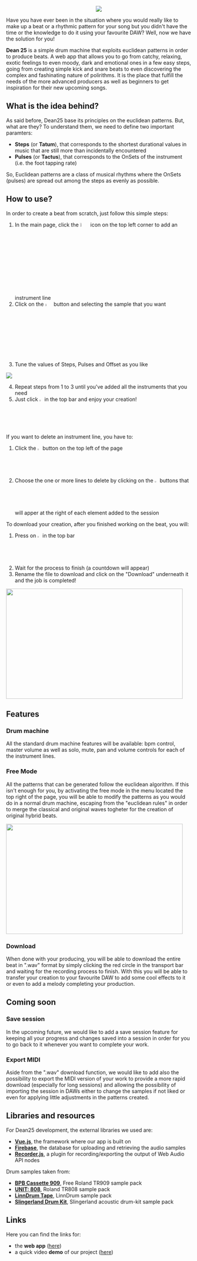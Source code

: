 <p align="center">
  <img src="https://user-images.githubusercontent.com/58031924/104849349-7f390680-58e9-11eb-888c-50d7f7ac0c32.png"/>
</p>

Have you have ever been in the situation where you would really like to make up a beat or a rhythmic pattern for your song but you didn't have the time or the knowledge to do it using your favourite DAW?
Well, now we have the solution for you!

__Dean 25__ is a simple drum machine that exploits euclidean patterns in order to produce beats.
A web app that allows you to go from catchy, relaxing, exotic feelings to even moody, dark and emotional ones in a few easy steps,  going from creating simple kick and snare beats to even discovering the complex and fashinating nature of polirithms.
It is the place that fulfill the needs of the more advanced producers as well as beginners to get inspiration for their new upcoming songs.

## What is the idea behind?
As said before, Dean25 base its principles on the euclidean patterns. 
But, what are they?
To understand them, we need to define two important paramters:
* __Steps__ (or __Tatum__), that corresponds to the shortest durational values in music that are still more than incidentally encountered
* __Pulses__ (or __Tactus__), that corresponds to the OnSets of the instrument (i.e. the foot tapping rate)

So, Euclidean patterns are a class of musical rhythms where the OnSets (pulses) are spread out among the steps as evenly as possible.

## How to use?
In order to create a beat from scratch, just follow this simple steps:
1. In the main page, click the <img src="https://user-images.githubusercontent.com/58031924/104848569-e1900800-58e5-11eb-881b-2438c40dcd30.PNG" width="5%" height="5%" /> icon on the top left corner to add an instrument line
2. Click on the <img src="https://user-images.githubusercontent.com/58031924/104848633-477c8f80-58e6-11eb-93db-3933158a3d50.PNG" width="4%" height="4%" /> button and selecting the sample that you want 
3.  Tune the values of Steps, Pulses and Offset as you like
  <img src="https://user-images.githubusercontent.com/58031924/104848707-89a5d100-58e6-11eb-96af-ccc001c16567.PNG"/>

4. Repeat steps from 1 to 3 until you've added all the instruments that you need
5. Just click <img src="https://user-images.githubusercontent.com/58031924/104848938-6deefa80-58e7-11eb-9064-e46a124724fa.PNG" width="2%" height="2%" /> in the top bar and enjoy your creation!

If you want to delete an instrument line, you have to:
1. Click the <img src="https://user-images.githubusercontent.com/58031924/104848841-dbe6f200-58e6-11eb-9f68-249f01e1878b.PNG" width="2%" height="2%" /> button on the top left of the page
2. Choose the one or more lines to delete by clicking on the <img src="https://user-images.githubusercontent.com/58031924/104848841-dbe6f200-58e6-11eb-9f68-249f01e1878b.PNG" width="2%" height="2%" /> buttons that will apper at the right of each element added to the session

To download your creation, after you finished working on the beat, you will:
1. Press on <img src="https://user-images.githubusercontent.com/58031924/104848885-1f416080-58e7-11eb-958d-eb5241d7d8f2.PNG" width="2%" height="2%" /> in the top bar
2. Wait for the process to finish (a countdown will appear)
3. Rename the file to download and click on the "Download" underneath it and the job is completed!  

<img src="https://user-images.githubusercontent.com/58031924/104848130-d89e3700-58e3-11eb-89bb-a06f3569bd00.gif" width="480" height="300" />

## Features

### Drum machine
All the standard drum machine features will be available: bpm control, master volume as well as solo, mute, pan and volume controls for each of the instrument lines.
### Free Mode
All the patterns that can be generated follow the euclidean algorithm.
If this isn't enough for you, by activating the free mode in the menu located the top right of the page, you will be able to modify the patterns as you would do in a normal drum machine, escaping from the "euclidean rules" in order to merge the classical and original waves togheter for the creation of original hybrid beats.

<img src="https://user-images.githubusercontent.com/58031924/104847883-a2ac8300-58e2-11eb-8091-5abe8a462a3d.gif" width="480" height="300" />

### Download
When done with your producing, you will be able to download the entire beat in ".wav" format by simply clicking the red circle in the transport bar and waiting for the recording process to finish.
With this you will be able to transfer your creation to your favourite DAW to add some cool effects to it or even to add a melody completing your production.

## Coming soon

### Save session
In the upcoming future, we would like to add a save session feature for keeping all your progress and changes saved into a session in order for you to go back to it whenever you want to complete your work.
### Export MIDI
Aside from the ".wav" download function, we would like to add also the possibility to export the MIDI version of your work to provide a more rapid download (especially for long sessions) and allowing the possibility of importing the session in DAWs either to change the samples if not liked or even for applying little adjustments in the patterns created.

## Libraries and resources

For Dean25 development, the external libraries we used are:
* __[Vue.js](https://vuejs.org/)__, the framework where our app is built on
* __[Firebase](https://firebase.google.com/)__, the database for uploading and retrieving the audio samples
* __[Recorder.js](https://github.com/mattdiamond/Recorderjs)__, a plugin for recording/exporting the output of Web Audio API nodes

Drum samples taken from:
* __[BPB Cassette 909](https://bedroomproducersblog.com/2014/04/24/free-909-samples/)__, Free Roland TR909 sample pack
* __[UNIT: 808](https://loopcult.com/products/unit-808-bass-sample-pack)__, Roland TR808 sample pack
* __[LinnDrum Tape](https://www.synthtopia.com/content/2016/09/21/free-linndrum-tape-drum-sample-library/)__, LinnDrum sample pack
* __[Slingerland Drum Kit](https://www.indiedrums.com/2015/10/10/slingerland-kit/)__, Slingerland acoustic drum-kit sample pack

## Links

Here you can find the links for:
* the __web app__ ([here](https://dean25.surge.sh))
* a quick video __demo__ of our project ([here](https://youtu.be/jXeHQTZSNw0))


